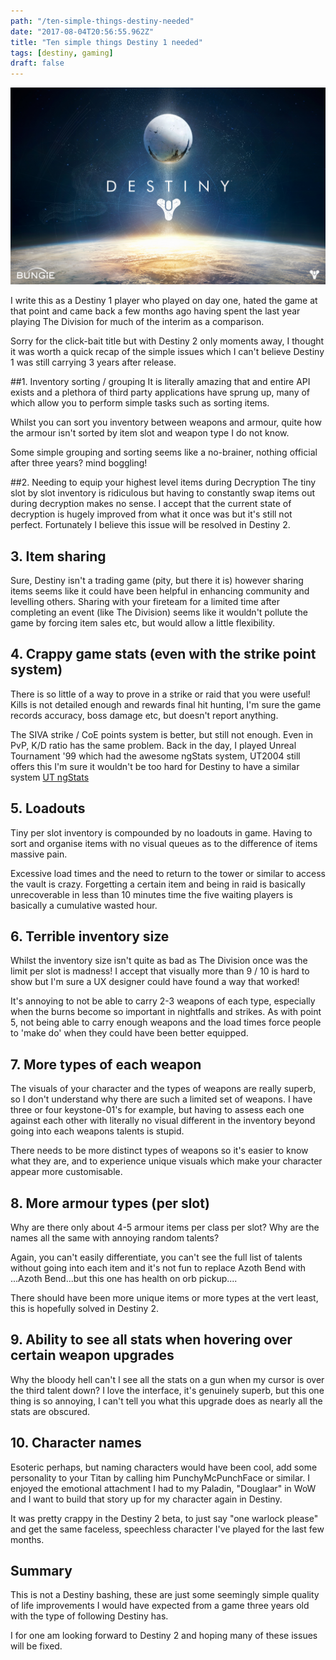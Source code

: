 ```yaml
---
path: "/ten-simple-things-destiny-needed"
date: "2017-08-04T20:56:55.962Z"
title: "Ten simple things Destiny 1 needed"
tags: [destiny, gaming]
draft: false
---
```


![Destiny](destiny_desktop.jpg)

I write this as a Destiny 1 player who played on day one, hated the game at that point and came back a few months ago having spent the last year playing The Division for much of the interim as a comparison.

Sorry for the click-bait title but with Destiny 2 only moments away, I thought it was worth a quick recap of the simple issues which I can't believe Destiny 1 was still carrying 3 years after release.

##1. Inventory sorting / grouping
It is literally amazing that and entire API exists and a plethora of third party applications have sprung up, many of which allow you to perform simple tasks such as sorting items.

Whilst you can sort you inventory between weapons and armour, quite how the armour isn't sorted by item slot and weapon type I do not know.

Some simple grouping and sorting seems like a no-brainer, nothing official after three years? mind boggling!

##2. Needing to equip your highest level items during Decryption
The tiny slot by slot inventory is ridiculous but having to constantly swap items out during decryption makes no sense.
I accept that the current state of decryption is hugely improved from what it once was but it's still not perfect. Fortunately I believe this issue will be resolved in Destiny 2.

## 3. Item sharing
Sure, Destiny isn't a trading game (pity, but there it is) however sharing items seems like it could have been helpful in enhancing community and levelling others.
Sharing with your fireteam for a limited time after completing an event (like The Division) seems like it wouldn't pollute the game by forcing item sales etc, but would allow a little flexibility.

## 4. Crappy game stats (even with the strike point system)
There is so little of a way to prove in a strike or raid that you were useful!
Kills is not detailed enough and rewards final hit hunting, I'm sure the game records accuracy, boss damage etc, but doesn't report anything.

The SIVA strike / CoE points system is better, but still not enough. Even in PvP, K/D ratio has the same problem.
Back in the day, I played Unreal Tournament '99 which had the awesome ngStats system, UT2004 still offers this I'm sure it wouldn't be too hard for Destiny to have a similar system [UT ngStats](http://ut2004stats.epicgames.com/matchstats.php?match=67756011)

## 5. Loadouts
Tiny per slot inventory is compounded by no loadouts in game. Having to sort and organise items with no visual queues as to the difference of items massive pain.

Excessive load times and the need to return to the tower or similar to access the vault is crazy. Forgetting a certain item and being in raid is basically unrecoverable in less than 10 minutes time the five waiting players is basically a cumulative wasted hour.

## 6. Terrible inventory size
Whilst the inventory size isn't quite as bad as The Division once was the limit per slot is madness! I accept that visually more than 9 / 10 is hard to show but I'm sure a UX designer could have found a way that worked!

It's annoying to not be able to carry 2-3 weapons of each type, especially when the burns become so important in nightfalls and strikes. As with point 5, not being able to carry enough weapons and the load times force people to 'make do' when they could have been better equipped.

## 7. More types of each weapon
The visuals of your character and the types of weapons are really superb, so I don't understand why there are such a limited set of weapons. I have three or four keystone-01's for example, but having to assess each one against each other with literally no visual different in the inventory beyond going into each weapons talents is stupid.

There needs to be more distinct types of weapons so it's easier to know what they are, and to experience unique visuals which make your character appear more customisable.

## 8. More armour types (per slot)
Why are there only about 4-5 armour items per class per slot? Why are the names all the same with annoying random talents?

Again, you can't easily differentiate, you can't see the full list of talents without going into each item and it's not fun to replace Azoth Bend with ...Azoth Bend...but this one has health on orb pickup....

There should have been more unique items or more types at the vert least, this is hopefully solved in Destiny 2.

## 9. Ability to see all stats when hovering over certain weapon upgrades
Why the bloody hell can't I see all the stats on a gun when my cursor is over the third talent down?
I love the interface, it's genuinely superb, but this one thing is so annoying, I can't tell you what this upgrade does as nearly all the stats are obscured.

## 10. Character names
Esoteric perhaps, but naming characters would have been cool, add some personality to your Titan by calling him PunchyMcPunchFace or similar.
I enjoyed the emotional attachment I had to my Paladin, "Douglaar" in WoW and I want to build that story up for my character again in Destiny.

It was pretty crappy in the Destiny 2 beta, to just say "one warlock please" and get the same faceless, speechless character I've played for the last few months.

## Summary
This is not a Destiny bashing, these are just some seemingly simple quality of life improvements I would have expected from a game three years old with the type of following Destiny has.

I for one am looking forward to Destiny 2 and hoping many of these issues will be fixed.
